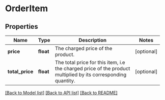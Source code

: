 # OrderItem

## Properties
Name | Type | Description | Notes
------------ | ------------- | ------------- | -------------
**price** | **float** | The charged price of the product. | [optional] 
**total_price** | **float** | The total price for this item, i.e the charged price of the product  multiplied by its corresponding quantity. | [optional] 

[[Back to Model list]](../../README.md#documentation-for-models) [[Back to API list]](../../README.md#documentation-for-api-endpoints) [[Back to README]](../../README.md)

